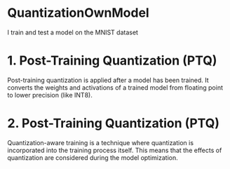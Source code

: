 # QuantizationOwnModel
I train and test a model on the MNIST dataset 
# 1. Post-Training Quantization (PTQ)
Post-training quantization is applied after a model has been trained. It converts the weights and activations of a trained model from floating point to lower precision (like INT8). 
# 2. Post-Training Quantization (PTQ)
Quantization-aware training is a technique where quantization is incorporated into the training process itself. This means that the effects of quantization are considered during the model optimization.
